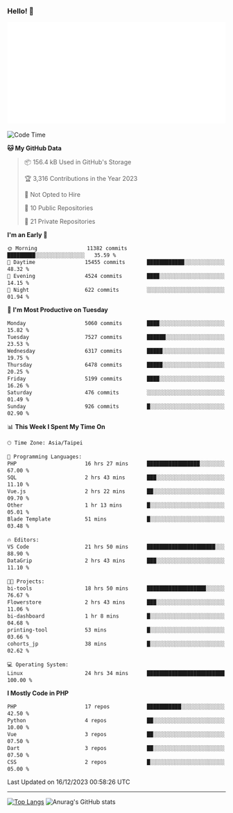 ### Hello! 👋

![Metrics](/metrics.classic.svg)

<!--START_SECTION:waka-->
![Code Time](http://img.shields.io/badge/Code%20Time-947%20hrs%204%20mins-blue)

**🐱 My GitHub Data** 

> 📦 156.4 kB Used in GitHub's Storage 
 > 
> 🏆 3,316 Contributions in the Year 2023
 > 
> 🚫 Not Opted to Hire
 > 
> 📜 10 Public Repositories 
 > 
> 🔑 21 Private Repositories 
 > 
**I'm an Early 🐤** 

```text
🌞 Morning                11382 commits       █████████░░░░░░░░░░░░░░░░   35.59 % 
🌆 Daytime                15455 commits       ████████████░░░░░░░░░░░░░   48.32 % 
🌃 Evening                4524 commits        ████░░░░░░░░░░░░░░░░░░░░░   14.15 % 
🌙 Night                  622 commits         ░░░░░░░░░░░░░░░░░░░░░░░░░   01.94 % 
```
📅 **I'm Most Productive on Tuesday** 

```text
Monday                   5060 commits        ████░░░░░░░░░░░░░░░░░░░░░   15.82 % 
Tuesday                  7527 commits        ██████░░░░░░░░░░░░░░░░░░░   23.53 % 
Wednesday                6317 commits        █████░░░░░░░░░░░░░░░░░░░░   19.75 % 
Thursday                 6478 commits        █████░░░░░░░░░░░░░░░░░░░░   20.25 % 
Friday                   5199 commits        ████░░░░░░░░░░░░░░░░░░░░░   16.26 % 
Saturday                 476 commits         ░░░░░░░░░░░░░░░░░░░░░░░░░   01.49 % 
Sunday                   926 commits         █░░░░░░░░░░░░░░░░░░░░░░░░   02.90 % 
```


📊 **This Week I Spent My Time On** 

```text
🕑︎ Time Zone: Asia/Taipei

💬 Programming Languages: 
PHP                      16 hrs 27 mins      █████████████████░░░░░░░░   67.00 % 
SQL                      2 hrs 43 mins       ███░░░░░░░░░░░░░░░░░░░░░░   11.10 % 
Vue.js                   2 hrs 22 mins       ██░░░░░░░░░░░░░░░░░░░░░░░   09.70 % 
Other                    1 hr 13 mins        █░░░░░░░░░░░░░░░░░░░░░░░░   05.01 % 
Blade Template           51 mins             █░░░░░░░░░░░░░░░░░░░░░░░░   03.48 % 

🔥 Editors: 
VS Code                  21 hrs 50 mins      ██████████████████████░░░   88.90 % 
DataGrip                 2 hrs 43 mins       ███░░░░░░░░░░░░░░░░░░░░░░   11.10 % 

🐱‍💻 Projects: 
bi-tools                 18 hrs 50 mins      ███████████████████░░░░░░   76.67 % 
Flowerstore              2 hrs 43 mins       ███░░░░░░░░░░░░░░░░░░░░░░   11.06 % 
bi-dashboard             1 hr 8 mins         █░░░░░░░░░░░░░░░░░░░░░░░░   04.68 % 
printing-tool            53 mins             █░░░░░░░░░░░░░░░░░░░░░░░░   03.66 % 
cohorts_jp               38 mins             █░░░░░░░░░░░░░░░░░░░░░░░░   02.62 % 

💻 Operating System: 
Linux                    24 hrs 34 mins      █████████████████████████   100.00 % 
```

**I Mostly Code in PHP** 

```text
PHP                      17 repos            ███████████░░░░░░░░░░░░░░   42.50 % 
Python                   4 repos             ██░░░░░░░░░░░░░░░░░░░░░░░   10.00 % 
Vue                      3 repos             ██░░░░░░░░░░░░░░░░░░░░░░░   07.50 % 
Dart                     3 repos             ██░░░░░░░░░░░░░░░░░░░░░░░   07.50 % 
CSS                      2 repos             █░░░░░░░░░░░░░░░░░░░░░░░░   05.00 % 
```




 Last Updated on 16/12/2023 00:58:26 UTC
<!--END_SECTION:waka-->

<hr>

<span style="display:inline-block">[![Top Langs](https://github-readme-stats.vercel.app/api/top-langs/?username=maureendadap&layout=compact&theme=transparent)](https://github.com/anuraghazra/github-readme-stats)</span>
<span style="display:inline-block">![Anurag's GitHub stats](https://github-readme-stats.vercel.app/api?username=maureendadap&show_icons=true&theme=transparent&count_private=true)</span>

<!--
**MaureenDadap/maureendadap** is a ✨ _special_ ✨ repository because its `README.md` (this file) appears on your GitHub profile.

Here are some ideas to get you started:

- 🔭 I’m currently working on ...
- 🌱 I’m currently learning ...
- 👯 I’m looking to collaborate on ...
- 🤔 I’m looking for help with ...
- 💬 Ask me about ...
- 📫 How to reach me: ...
- 😄 Pronouns: ...
- ⚡ Fun fact: ...
-->
